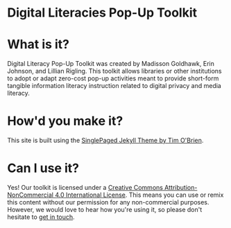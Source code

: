 Digital Literacies Pop-Up Toolkit
======================

# What is it?

Digital Literacy Pop-Up Toolkit was created by Madisson Goldhawk, Erin Johnson, and Lillian Rigling. This toolkit allows libraries or other institutions to adopt or adapt zero-cost pop-up activities meant to provide short-form tangible information literacy instruction related to digital privacy and media literacy.

# How'd you make it?

This site is built using the [SinglePaged Jekyll Theme by Tim O'Brien](http://t413.com/SinglePaged/).  

# Can I use it?

Yes! Our toolkit is licensed under a <a rel="license" href="http://creativecommons.org/licenses/by-nc/4.0/">Creative Commons Attribution-NonCommercial 4.0 International License</a>. This means you can use or remix this content without our permission for any non-commercial purposes. However, we would love to hear how you're using it, so please don't hesitate to <a href="mailto:lrigling@gmail.com">get in touch</a>.
